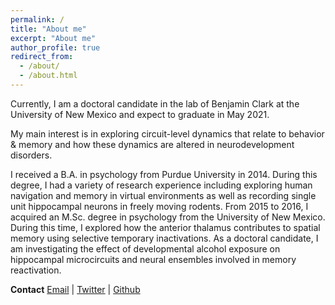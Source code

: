 ```yaml
---
permalink: /
title: "About me"
excerpt: "About me"
author_profile: true
redirect_from: 
  - /about/
  - /about.html
---
```



Currently, I am a doctoral candidate in the lab of Benjamin Clark at the University of New Mexico and expect to graduate in May 2021.  

My main interest is in exploring circuit-level dynamics that relate to behavior & memory and how these dynamics are altered in neurodevelopment disorders.

I received a B.A. in psychology from Purdue University in 2014. During this degree, I had a variety of research experience including exploring human navigation and memory in virtual environments as well as recording single unit hippocampal neurons in freely moving rodents. From 2015 to 2016, I acquired an M.Sc. degree in psychology from the University of New Mexico. During this time, I explored how the anterior thalamus contributes to spatial memory using selective temporary inactivations. As a doctoral candidate, I am investigating the effect of developmental alcohol exposure on hippocampal microcircuits and neural ensembles involved in memory reactivation.

**Contact**
[Email](mailto:reharvey@unm.edu) | [Twitter](https://twitter.com/ryaneharvey) | [Github](https://github.com/ryanharvey1)

